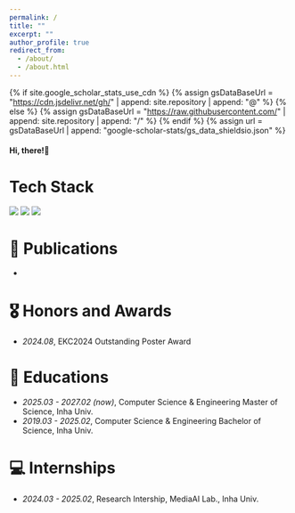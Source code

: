 ```yaml
---
permalink: /
title: ""
excerpt: ""
author_profile: true
redirect_from: 
  - /about/
  - /about.html
---
```


{% if site.google_scholar_stats_use_cdn %}
{% assign gsDataBaseUrl = "https://cdn.jsdelivr.net/gh/" | append: site.repository | append: "@" %}
{% else %}
{% assign gsDataBaseUrl = "https://raw.githubusercontent.com/" | append: site.repository | append: "/" %}
{% endif %}
{% assign url = gsDataBaseUrl | append: "google-scholar-stats/gs_data_shieldsio.json" %}

<span class='anchor' id='about-me'></span>

#### Hi, there!👋

# Tech Stack
<div>
  <img src="https://img.shields.io/badge/C++-00599C?style=flat&logo=Cplusplus&logoColor=white" />
  <img src="https://img.shields.io/badge/React-51CAEB?style=flat&logo=React&logoColor=white" />
  <img src="https://img.shields.io/badge/Unity-666666?style=flat&logo=Unity&logoColor=white" />
</div>

# 📝 Publications 
-

# 🎖 Honors and Awards
- *2024.08*,  EKC2024 Outstanding Poster Award

# 📖 Educations
- *2025.03 - 2027.02 (now)*, Computer Science & Engineering Master of Science, Inha Univ.
- *2019.03 - 2025.02*, Computer Science & Engineering Bachelor of Science, Inha Univ.

# 💻 Internships
- *2024.03 - 2025.02*, Research Intership, MediaAI Lab., Inha Univ.